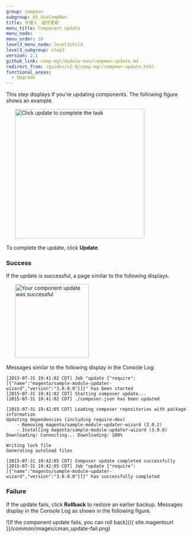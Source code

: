 ```yaml
---
group: compman
subgroup: 05_UseCompMan
title: 步骤3. 组件更新
menu_title: Component Update
menu_node:
menu_order: 10
level3_menu_node: level3child
level3_subgroup: step3
version: 2.1
github_link: comp-mgr/module-man/compman-update.md
redirect_from: /guides/v2.0/comp-mgr/compman-update.html
functional_areas:
  - Upgrade
---
```


This step displays if you're updating components. The following figure shows an example.

&nbsp;&nbsp;&nbsp;&nbsp;&nbsp;&nbsp;<img src="{{ site.baseurl }}/common/images/cman_update-step.png" width="350px" alt="Click update to complete the task">

To complete the update, click **Update**. 

### Success
If the update is successful, a page similar to the following displays.

&nbsp;&nbsp;&nbsp;&nbsp;&nbsp;&nbsp;<img src="{{ site.baseurl }}/common/images/cman_update-success.png" width="200px" alt="Your component update was successful">

Messages similar to the following display in the Console Log:

	[2015-07-31 19:41:02 CDT] Job "update {"require":[{"name":"magento/sample-module-updater-wizard","version":"3.0.0.0"}]}" has been started
	[2015-07-31 19:41:02 CDT] Starting composer update...
	[2015-07-31 19:41:02 CDT] ./composer.json has been updated

	[2015-07-31 19:42:05 CDT] Loading composer repositories with package information
	Updating dependencies (including require-dev)
		- Removing magento/sample-module-updater-wizard (2.0.2)
		- Installing magento/sample-module-updater-wizard (3.0.0)
	Downloading: Connecting... Downloading: 100%

	Writing lock file
	Generating autoload files

	[2015-07-31 19:42:05 CDT] Composer update completed successfully
	[2015-07-31 19:42:05 CDT] Job "update {"require":[{"name":"magento/sample-module-updater-wizard","version":"3.0.0.0"}]}" has successfully completed

### Failure
If the update fails, click **Rollback** to restore an earlier backup. Messages display in the Console Log as shown in the following figure.

![If the component update fails, you can roll back]({{ site.magentourl }}/common/images/cman_update-fail.png)



